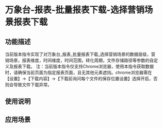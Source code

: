 # 万象台-报表-批量报表下载-选择营销场景报表下载
## 功能描述
当前版本指令实现了对万象台_报表_批量报表下载_选择营销场景的数据层级，营销场景，报表维度，时间维度，时间范围，转化周期，文件存储路径等参数的自定义及报表下载。
注：当前版本指令仅支持Chrome浏览器，使用本指令获取数据时，请确保当前页面为指定报表页面，且无其他元素遮挡。chrome浏览器需在【设置】→【下载内容】→【下载前询问每个文件的保存位置设置】选择开启，否则会导致文件下载异常。
## 使用说明
## 应用场景
